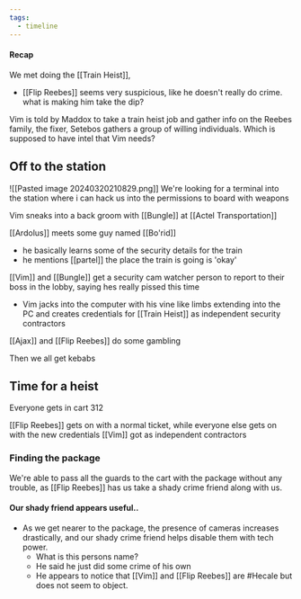 ```yaml
---
tags:
  - timeline
---
```


#### Recap
We met doing the [[Train Heist]], 
- [[Flip Reebes]] seems very suspicious, like he doesn't really do crime. what is making him take the dip?


<span 
	  class='ob-timelines' 
	  data-date='2086' 
	  data-title='Met the party' 
	  data-class='orange' 
	  data-type='range' 
	  data-img = 'pics/Pasted image 20240320210829.png' 
	  data-end='2086'> 
	Vim is told by Maddox to take a train heist job and gather info on the Reebes family, the fixer, Setebos gathers a group of willing individuals. Which is supposed to have intel that Vim needs?
	</span>

## Off to the station
![[Pasted image 20240320210829.png]]
We're looking for a terminal into the station where i can hack us into the permissions to board with weapons

Vim sneaks into a back groom with [[Bungle]] at [[Actel Transportation]]

[[Ardolus]] meets some guy named [[Bo'rid]]
- he basically learns some of the security details for the train
- he mentions [[partel]] the place the train is going is 'okay'

[[Vim]] and [[Bungle]] get a security cam watcher person to report to their boss in the lobby, saying hes really pissed this time
- Vim jacks into the computer with his vine like limbs extending into the PC and creates credentials for [[Train Heist]] as independent security contractors

[[Ajax]] and [[Flip Reebes]] do some gambling

Then we all get kebabs
## Time for a heist
Everyone gets in cart 312

[[Flip Reebes]] gets on with a normal ticket, while everyone else gets on with the new credentials [[Vim]] got as independent contractors

### Finding the package
We're able to pass all the guards to the cart with the package without any trouble, as [[Flip Reebes]] has us take a shady crime friend along with us.

#### Our shady friend appears useful..
- As we get nearer to the package, the presence of cameras increases drastically, and our shady crime friend helps disable them with tech power. 
	- What is this persons name?
	- He said he just did some crime of his own
	- He appears to notice that [[Vim]] and [[Flip Reebes]] are #Hecale but does not seem to object.